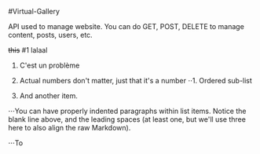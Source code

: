 #Virtual-Gallery

API used to manage website. 
You can do GET, POST, DELETE to manage content, posts, users, etc.

~~this~~
#1 lalaal


1. C'est un problème

1. Actual numbers don't matter, just that it's a number
⋅⋅1. Ordered sub-list
4. And another item.

⋅⋅⋅You can have properly indented paragraphs within list items. Notice the blank line above, and the leading spaces (at least one, but we'll use three here to also align the raw Markdown).

⋅⋅⋅To 